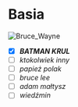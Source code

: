 # Basia
![Bruce_Wayne](https://user-images.githubusercontent.com/125650851/219613990-60a6fd09-1bbd-40c7-878a-6369b591ffc6.png)
- [X] **_BATMAN KRUL_** 
- [ ] *ktokolwiek inny*
- [ ] *papież polak*
- [ ] *bruce lee*
- [ ] *adam małtysz*
- [ ] *wiedźmin*
